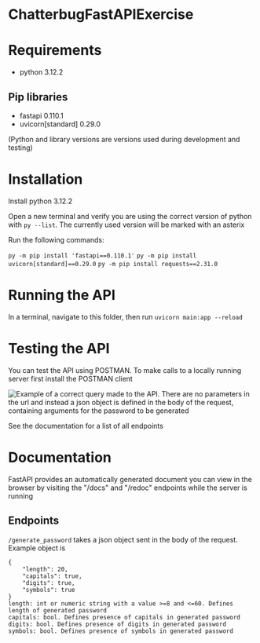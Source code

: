 # ChatterbugFastAPIExercise

# Requirements
- python 3.12.2
## Pip libraries
- fastapi 0.110.1
- uvicorn[standard] 0.29.0

(Python and library versions are versions used during development and testing)

# Installation
Install python 3.12.2

Open a new terminal and verify you are using the correct version of python with ```py --list```. The currently used version will be marked with an asterix

Run the following commands:

```py -m pip install 'fastapi==0.110.1'```
```py -m pip install uvicorn[standard]==0.29.0```
```py -m pip install requests==2.31.0```

# Running the API
In a terminal, navigate to this folder, then run ```uvicorn main:app --reload```

# Testing the API
You can test the API using POSTMAN. To make calls to a locally running server first install the POSTMAN client

![Example of a correct query made to the API. There are no parameters in the url and instead a json object is defined in the body of the request, containing arguments for the password to be generated](./media/readmeMedia/exampleQuery.png)

See the documentation for a list of all endpoints

# Documentation

FastAPI provides an automatically generated document you can view in the browser by visiting the "/docs" and "/redoc" endpoints while the server is running

## Endpoints

```/generate_password``` takes a json object sent in the body of the request. Example object is

```
{
    "length": 20,
    "capitals": true,
    "digits": true,
    "symbols": true
}
length: int or numeric string with a value >=8 and <=60. Defines length of generated password
capitals: bool. Defines presence of capitals in generated password
digits: bool. Defines presence of digits in generated password
symbols: bool. Defines presence of symbols in generated password
```